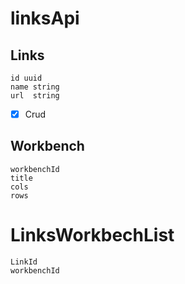 # linksApi

## Links 
    id uuid
    name string 
    url  string
- [X] Crud

## Workbench
    workbenchId
    title
    cols
    rows
    
# LinksWorkbechList
    LinkId
    workbenchId
